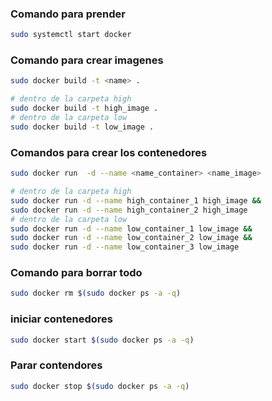 ### Comando para prender

```bash
sudo systemctl start docker
```

### Comando para crear imagenes

```bash
sudo docker build -t <name> .

# dentro de la carpeta high
sudo docker build -t high_image .
# dentro de la carpeta low
sudo docker build -t low_image .
```


### Comandos para crear los contenedores

```bash
sudo docker run  -d --name <name_container> <name_image> 

# dentro de la carpeta high
sudo docker run -d --name high_container_1 high_image &&
sudo docker run -d --name high_container_2 high_image
# dentro de la carpeta low
sudo docker run -d --name low_container_1 low_image &&
sudo docker run -d --name low_container_2 low_image && 
sudo docker run -d --name low_container_3 low_image
```


### Comando para borrar todo

```bash
sudo docker rm $(sudo docker ps -a -q)
```

### iniciar contenedores

```bash
sudo docker start $(sudo docker ps -a -q)
```

### Parar contendores

```bash
sudo docker stop $(sudo docker ps -a -q)
```
